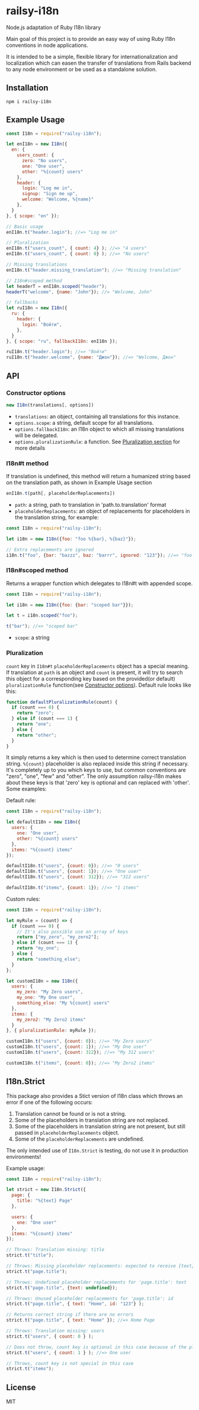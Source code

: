 # railsy-i18n
Node.js adaptation of Ruby I18n library

Main goal of this project is to provide an easy way of using Ruby I18n conventions in node applications.

It is intended to be a simple, flexible library for internationalization and localization which can easen the transfer of translations from Rails backend to any node environment or be used as a standalone solution.

## Installation
```
npm i railsy-i18n
```

## Example Usage
```js
const I18n = require("railsy-i18n");

let enI18n = new I18n({
  en: {
    users_count: {
      zero: "No users",
      one: "One user",
      other: "%{count} users"
    },
    header: {
      login: "Log me in",
      signup: "Sign me up",
      welcome: "Welcome, %{name}"
    },
  }
}, { scope: "en" });

// Basic usage
enI18n.t("header.login"); //=> "Log me in"

// Pluralization
enI18n.t("users_count", { count: 4} ); //=> "4 users"
enI18n.t("users_count", { count: 0} ); //=> "No users"

// Missing translations
enI18n.t("header.missing_translation"); //=> "Missing translation"

// I18n#scoped method
let headerT = enI18n.scoped("header");
headerT("welcome", {name: "John"}); //= "Welcome, John"

// fallbacks
let ruI18n = new I18n({
  ru: {
    header: {
      login: "Войти",
    },
  }
}, { scope: "ru", fallbackI18n: enI18n });

ruI18n.t("header.login"); //=> "Войти"
ruI18n.t("header.welcome", {name: "Джон"}); //=> "Welcome, Джон"
```

## API
### Constructor options
```js
new I18n(translations[, options])
```

- `translations`: an object, containing all translations for this instance.
- `options.scope`: a string, default scope for all translations.
- `options.fallbackI18n`: an I18n object to which all missing translations will be delegated.
- `options.pluralizationRule`: a function. See [Pluralization section](#pluralization) for more details

### I18n#t method
If translation is undefined, this method will return a humanized string based on the translation path, as shown in Example Usage section

```js
enI18n.t(path[, placeholderReplacements])
```

- `path`: a string, path to translation in 'path.to.translation' format
- `placeholderReplacements`: an object of replacements for placeholders in the translation string, for example:
```js
const I18n = require("railsy-i18n");

let i18n = new I18n({foo: "foo %{bar}, %{baz}"});

// Extra replacements are ignored
i18n.t("foo", {bar: "bazzz", baz: "barrr", ignored: "123"}); //=> "foo bazzz, barrr"
```

### I18n#scoped method
Returns a wrapper function which delegates to I18n#t with appended scope.
```js
const I18n = require("railsy-i18n");

let i18n = new I18n({foo: {bar: "scoped bar"}});

let t = i18n.scoped("foo");

t("bar"); //=> "scoped bar"
```

- `scope`: a string

### Pluralization
`count` key in `I18n#t` `placeholderReplacements` object has a special meaning. If translation at `path` is an object and `count` is present, it will try to search this object for a corresponding key based on the provided(or default) `pluralizationRule` function(see [Constructor options](#constructor-options)). Default rule looks like this: 

```js
function defaultPluralizationRule(count) {
  if (count === 0) {
    return "zero";
  } else if (count === 1) {
    return "one";
  } else {
    return "other";
  }
}
```

It simply returns a key which is then used to determine correct translation string. `%{count}` placeholder is also replaced inside this string if necessary. It's completely up to you which keys to use, but common conventions are "zero", "one", "few" and "other". The only assumption railsy-i18n makes about these keys is that 'zero' key is optional and can replaced with 'other'. Some examples:

Default rule: 
```js
const I18n = require("railsy-i18n");

let defaultI18n = new I18n({
  users: {
    one: "One user",
    other: "%{count} users"
  },
  items: "%{count} items"
});

defaultI18n.t("users", {count: 0}); //=> "0 users"
defaultI18n.t("users", {count: 1}); //=> "One user"
defaultI18n.t("users", {count: 312}); //=> "312 users"

defaultI18n.t("items", {count: 1}); //=> "1 items"
```

Custom rules:
```js
const I18n = require("railsy-i18n");

let myRule = (count) => {
  if (count === 0) {
    // It's also possible use an array of keys
    return ["my_zero", "my_zero2"];
  } else if (count === 1) {
    return "my_one";
  } else {
    return "something_else";
  }
};

let customI18n = new I18n({
  users: {
    my_zero: "My Zero users",
    my_one: "My One user",
    something_else: "My %{count} users"
  },
  items: {
    my_zero2: "My Zero2 items"
  }
}, { pluralizationRule: myRule });

customI18n.t("users", {count: 0}); //=> "My Zero users"
customI18n.t("users", {count: 1}); //=> "My One user"
customI18n.t("users", {count: 312}); //=> "My 312 users"

customI18n.t("items", {count: 0}); //=> "My Zero2 items"
```

## I18n.Strict
This package also provides a Stict version of I18n class which throws an error if one of the following occurs:
1. Translation cannot be found or is not a string.
2. Some of the placeholders in translation string are not replaced.
3. Some of the placeholders in translation string are not present, but still passed in `placeholderReplacements` object.
4. Some of the `placeholderReplacements` are undefined.

The only intended use of `I18n.Strict` is testing, do not use it in production environments!

Example usage:

```js
const I18n = require("railsy-i18n");

let strict = new I18n.Strict({
  page: {
    title: "%{text} Page"
  },

  users: {
    one: "One user"
  },
  items: "%{count} items"
});

// Throws: Translation missing: title
strict.t("title");

// Throws: Missing placeholder replacements: expected to receive {text} for translation at 'page.title'
strict.t("page.title");

// Throws: Undefined placeholder replacements for 'page.title': text
strict.t("page.title", {text: undefined});

// Throws: Unused placeholder replacements for 'page.title': id
strict.t("page.title", { text: "Home", id: "123"} );

// Returns correct string if there are no errors
strict.t("page.title", { text: "Home" }); //=> Home Page

// Throws: Translation missing: users
strict.t("users", { count: 0 } );

// Does not throw, count key is optional in this case because of the pluralization
strict.t("users", { count: 1 } ); //=> One user

// Throws, count key is not special in this case
strict.t("items");
```

## License
MIT